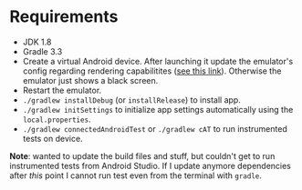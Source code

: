 # Requirements

* JDK 1.8
* Gradle 3.3
* Create a virtual Android device. After launching it update the emulator's config regarding rendering capabilitites ([see this link](https://stackoverflow.com/questions/50595704)). Otherwise the emulator just shows a black screen.
* Restart the emulator.
* `./gradlew installDebug` (or `installRelease`) to install app.
* `./gradlew initSettings` to initialize app settings automatically using the `local.properties`.
* `./gradlew connectedAndroidTest` or `./gradlew cAT` to run instrumented tests on device.

**Note**: wanted to update the build files and stuff, but couldn't get to run instrumented tests from Android Studio.
If I update anymore dependencies after *this* point I cannot run test even from the terminal with `gradle`.

